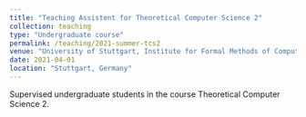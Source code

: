 ```yaml
---
title: "Teaching Assistent for Theoretical Computer Science 2"
collection: teaching
type: "Undergraduate course"
permalink: /teaching/2021-summer-tcs2
venue: "University of Stuttgart, Institute for Formal Methods of Computer Science"
date: 2021-04-01
location: "Stuttgart, Germany"
---
```


Supervised undergraduate students in the course Theoretical Computer Science 2.
